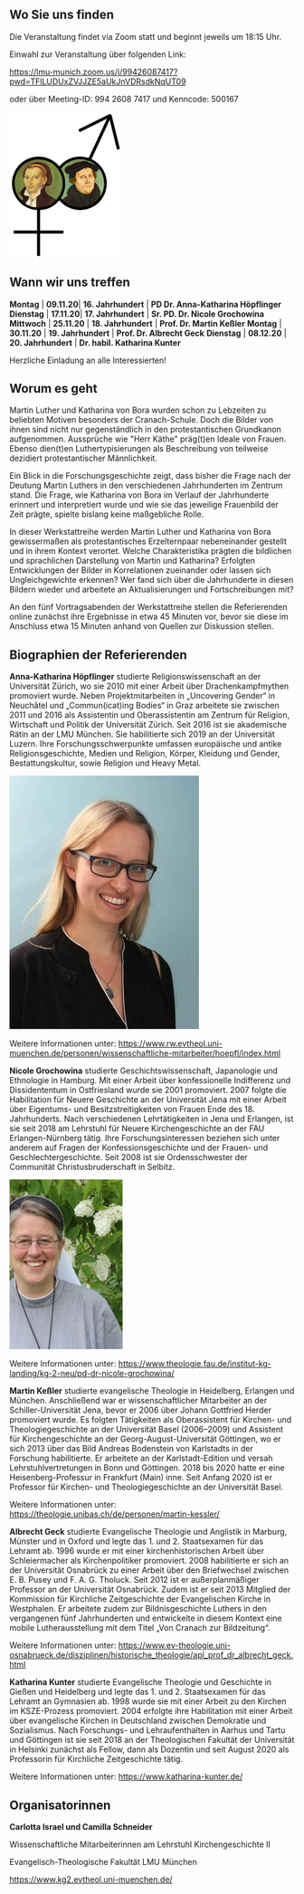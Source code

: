 ## Wo Sie uns finden

Die Veranstaltung findet via Zoom statt und beginnt jeweils um 18:15 Uhr.

Einwahl zur Veranstaltung über folgenden Link:

<https://lmu-munich.zoom.us/j/99426087417?pwd=TFlLUDUxZVJJZE5aUkJnVDRsdkNqUT09>

oder über Meeting-ID: 994 2608 7417 und Kenncode: 500167

![Luther](Luther_und_Katharina.png "Luther und Katharina")

## Wann wir uns treffen

**Montag** | **09.11.20**| **16. Jahrhundert** | **PD Dr. Anna-Katharina Höpflinger**
**Dienstag** | **17.11.20**| **17. Jahrhundert** | **Sr. PD. Dr. Nicole Grochowina**
**Mittwoch** | **25.11.20** | **18. Jahrhundert** | **Prof. Dr. Martin Keßler**
**Montag** | **30.11.20** | **19. Jahrhundert** | **Prof. Dr. Albrecht Geck**
**Dienstag** | **08.12.20** | **20. Jahrhundert** | **Dr. habil. Katharina Kunter**

Herzliche Einladung an alle Interessierten!

## Worum es geht

Martin Luther und Katharina von Bora wurden schon zu Lebzeiten zu beliebten Motiven besonders der Cranach-Schule. Doch die Bilder von ihnen sind nicht nur gegenständlich in den protestantischen Grundkanon aufgenommen. Aussprüche wie "Herr Käthe" präg(t)en Ideale von Frauen. Ebenso dien(t)en Luthertypisierungen als Beschreibung von teilweise dezidiert protestantischer Männlichkeit.

Ein Blick in die Forschungsgeschichte zeigt, dass bisher die Frage nach der Deutung Martin Luthers in den verschiedenen Jahrhunderten im Zentrum stand. Die Frage, wie Katharina von Bora im Verlauf der Jahrhunderte erinnert und interpretiert wurde und wie sie das jeweilige Frauenbild der Zeit prägte, spielte bislang keine maßgebliche Rolle.

In dieser Werkstattreihe werden Martin Luther und Katharina von Bora gewissermaßen als protestantisches Erzelternpaar nebeneinander gestellt und in ihrem Kontext verortet. Welche Charakteristika prägten die bildlichen und sprachlichen Darstellung von Martin und Katharina? Erfolgten Entwicklungen der Bilder in Korrelationen zueinander oder lassen sich Ungleichgewichte erkennen? Wer fand sich über die Jahrhunderte in diesen Bildern wieder und arbeitete an Aktualisierungen und Fortschreibungen mit?

An den fünf Vortragsabenden der Werkstattreihe stellen die Referierenden online zunächst ihre Ergebnisse in etwa 45 Minuten vor, bevor sie diese im Anschluss etwa 15 Minuten anhand von Quellen zur Diskussion stellen.

## Biographien der Referierenden

**Anna-Katharina Höpflinger** studierte Religionswissenschaft an der Universität Zürich, wo sie 2010 mit einer Arbeit über Drachenkampfmythen promoviert wurde. Neben Projektmitarbeiten in „Uncovering Gender“ in Neuchâtel und „Commun(icat)ing Bodies“ in Graz arbeitete sie zwischen 2011 und 2016 als Assistentin und Oberassistentin am Zentrum für Religion, Wirtschaft und Politik der Universität Zürich. Seit 2016 ist sie akademische Rätin an der LMU München. Sie habilitierte sich 2019 an der Universität Luzern. Ihre Forschungsschwerpunkte umfassen europäische und antike Religionsgeschichte, Medien und Religion, Körper, Kleidung und Gender, Bestattungskultur, sowie Religion und Heavy Metal.

![Hoepflinger](akh.jpg "Anna-Katharina Höpflinger")

Weitere Informationen unter: <https://www.rw.evtheol.uni-muenchen.de/personen/wissenschaftliche-mitarbeiter/hoepfl/index.html>

**Nicole Grochowina** studierte Geschichtswissenschaft, Japanologie und Ethnologie in Hamburg. Mit einer Arbeit über konfessionelle Indifferenz und Dissidententum in Ostfriesland wurde sie 2001 promoviert. 2007 folgte die Habilitation für Neuere Geschichte an der Universität Jena mit einer Arbeit über Eigentums- und Besitzstreitigkeiten von Frauen Ende des 18. Jahrhunderts. Nach verschiedenen Lehrtätigkeiten in Jena und Erlangen, ist sie seit 2018 am Lehrstuhl für Neuere Kirchengeschichte an der FAU Erlangen-Nürnberg tätig. Ihre Forschungsinteressen beziehen sich unter anderem auf Fragen der Konfessionsgeschichte und der Frauen- und Geschlechtergeschichte. Seit 2008 ist sie Ordensschwester der Communität Christusbruderschaft in Selbitz.

![Grochowina](Grochowina.jpg "Nicole Grochowina")

Weitere Informationen unter: <https://www.theologie.fau.de/institut-kg-landing/kg-2-neu/pd-dr-nicole-grochowina/>

**Martin Keßler** studierte evangelische Theologie in Heidelberg, Erlangen und München. Anschließend war er wissenschaftlicher Mitarbeiter an der Schiller-Universität Jena, bevor er 2006 über Johann Gottfried Herder promoviert wurde. Es folgten Tätigkeiten als Oberassistent für Kirchen- und Theologiegeschichte an der Universität Basel (2006–2009) und Assistent für Kirchengeschichte an der Georg-August-Universität Göttingen, wo er sich 2013 über das Bild Andreas Bodenstein von Karlstadts in der Forschung habilitierte. Er arbeitete an der Karlstadt-Edition und versah Lehrstuhlvertretungen in Bonn und Göttingen. 2018 bis 2020 hatte er eine Heisenberg-Professur in Frankfurt (Main) inne. Seit Anfang 2020 ist er Professor für Kirchen- und Theologiegeschichte an der Universität Basel.

Weitere Informationen unter: <https://theologie.unibas.ch/de/personen/martin-kessler/>

**Albrecht Geck** studierte Evangelische Theologie und Anglistik in Marburg, Münster und in Oxford und legte das 1. und 2. Staatsexamen für das Lehramt ab. 1996 wurde er mit einer kirchenhistorischen Arbeit über Schleiermacher als Kirchenpolitiker promoviert. 2008 habilitierte er sich an der Universität Osnabrück zu einer Arbeit über den Briefwechsel zwischen E. B. Pusey und F. A. G. Tholuck. Seit 2012 ist er außerplanmäßiger Professor an der Universität Osnabrück. Zudem ist er seit 2013 Mitglied der Kommission für Kirchliche Zeitgeschichte der Evangelischen Kirche in Westphalen. Er arbeitete zudem zur Bildnisgeschichte Luthers in den vergangenen fünf Jahrhunderten und entwickelte in diesem Kontext eine mobile Lutherausstellung mit dem Titel „Von Cranach zur Bildzeitung“.

Weitere Informationen unter: <https://www.ev-theologie.uni-osnabrueck.de/disziplinen/historische_theologie/apl_prof_dr_albrecht_geck.html>

**Katharina Kunter** studierte Evangelische Theologie und Geschichte in Gießen und Heidelberg und legte das 1. und 2. Staatsexamen für das Lehramt an Gymnasien ab. 1998 wurde sie mit einer Arbeit zu den Kirchen im KSZE-Prozess promoviert. 2004 erfolgte ihre Habilitation mit einer Arbeit über evangelische Kirchen in Deutschland zwischen Demokratie und Sozialismus. Nach Forschungs- und Lehraufenthalten in Aarhus und Tartu und Göttingen ist sie seit 2018 an der Theologischen Fakultät der Universität in Helsinki zunächst als Fellow, dann als Dozentin und seit August 2020 als Professorin für Kirchliche Zeitgeschichte tätig.

Weitere Informationen unter: <https://www.katharina-kunter.de/>

## Organisatorinnen

**Carlotta Israel und Camilla Schneider**

Wissenschaftliche Mitarbeiterinnen am Lehrstuhl Kirchengeschichte II

Evangelisch-Theologische Fakultät LMU München

<https://www.kg2.evtheol.uni-muenchen.de/>
